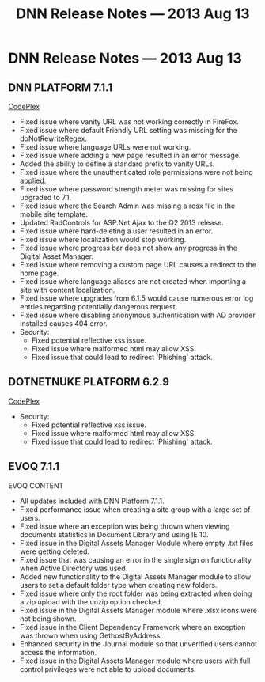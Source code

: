 ﻿---
uid: relnotes-2013-aug-13
topic: relnotes-2013-aug-13
locale: en
title: DNN Release Notes — 2013 Aug 13
dnneditions:
dnnversion: 09.02.00
---

# DNN Release Notes — 2013 Aug 13

## DNN PLATFORM 7.1.1

[CodePlex](https://dotnetnuke.codeplex.com/releases/view/110757)

*   Fixed issue where vanity URL was not working correctly in FireFox.
*   Fixed issue where default Friendly URL setting was missing for the doNotRewriteRegex.
*   Fixed issue where language URLs were not working.
*   Fixed issue where adding a new page resulted in an error message.
*   Added the ability to define a standard prefix to vanity URLs.
*   Fixed issue where the unauthenticated role permissions were not being applied.
*   Fixed issue where password strength meter was missing for sites upgraded to 7.1.
*   Fixed issue where the Search Admin was missing a resx file in the mobile site template.
*   Updated RadControls for ASP.Net Ajax to the Q2 2013 release.
*   Fixed issue where hard-deleting a user resulted in an error.
*   Fixed issue where localization would stop working.
*   Fixed issue where progress bar does not show any progress in the Digital Asset Manager.
*   Fixed issue where removing a custom page URL causes a redirect to the home page.
*   Fixed issue where language aliases are not created when importing a site with content localization.
*   Fixed issue where upgrades from 6.1.5 would cause numerous error log entries regarding potentially dangerous request.
*   Fixed issue where disabling anonymous authentication with AD provider installed causes 404 error.
*   Security:
    *   Fixed potential reflective xss issue.
    *   Fixed issue where malformed html may allow XSS.
    *   Fixed issue that could lead to redirect 'Phishing' attack.

## DOTNETNUKE PLATFORM 6.2.9

[CodePlex](https://dotnetnuke.codeplex.com/releases/view/110758)

*   Security:
    *   Fixed potential reflective xss issue.
    *   Fixed issue where malformed html may allow XSS.
    *   Fixed issue that could lead to redirect 'Phishing' attack.

## EVOQ 7.1.1

EVOQ CONTENT

*   All updates included with DNN Platform 7.1.1.
*   Fixed performance issue when creating a site group with a large set of users.
*   Fixed issue where an exception was being thrown when viewing documents statistics in Document Library and using IE 10.
*   Fixed issue in the Digital Assets Manager Module where empty .txt files were getting deleted.
*   Fixed issue that was causing an error in the single sign on functionality when Active Directory was used.
*   Added new functionality to the Digital Assets Manager module to allow users to set a default folder type when creating new folders.
*   Fixed issue where only the root folder was being extracted when doing a zip upload with the unzip option checked.
*   Fixed issue in the Digital Assets Manager module where .xlsx icons were not being shown.
*   Fixed issue in the Client Dependency Framework where an exception was thrown when using GethostByAddress.
*   Enhanced security in the Journal module so that unverified users cannot access the information.
*   Fixed issue in the Digital Assets Manager module where users with full control privileges were not able to upload documents.
